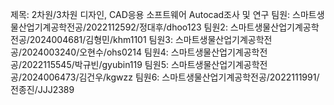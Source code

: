 제목: 2차원/3차원 디자인, CAD응용 소프트웨어 Autocad조사 및 연구
팀원: 스마트생물산업기계공학전공/2022112592/정대후/dhoo123
팀원2: 스마트생물산업기계공학전공/2024004681/김형민/khm1101
팀원3: 스마트생물산업기계공학전공/2024003240/오현수/ohs0214
팀원4: 스마트생물산업기계공학전공/2022115545/박규빈/gyubin119
팀원5: 스마트생물산업기계공학전공/2024006473/김건우/kgwzz
팀원6: 스마트생물산업기계공학전공/2022111991/전종진/JJJ2389